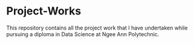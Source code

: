 # Project-Works
This repository contains all the project work that I have undertaken while pursuing a diploma in Data Science at Ngee Ann Polytechnic.
